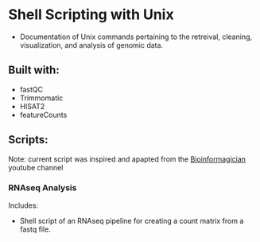 # Shell Scripting with Unix
+ Documentation of Unix commands pertaining to the retreival, cleaning, visualization, and analysis of genomic data.

## Built with:
+ fastQC
+ Trimmomatic
+ HISAT2
+ featureCounts

## Scripts:
Note: current script was inspired and apapted from the [Bioinformagician](https://www.youtube.com/@Bioinformagician) youtube channel

### RNAseq Analysis

Includes:
+ Shell script of an RNAseq pipeline for creating a count matrix from a fastq file.


